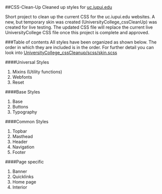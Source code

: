 ##CSS-Clean-Up
Cleaned up styles for [uc.iupui.edu](http://uc.iupui.edu)

Short project to clean up the current CSS for the uc.iupui.edu websites. A new, but temporary skin was created (UniversityCollege_cssCleanUp) was created for live testing. The updated CSS file will replace the current live UniversityCollege CSS file once this project is complete and approved.

###Table of contents
All styles have been organized as shown below. The order in which they are included is in the order. For further detail you can look into [UniversityCollege_cssCleanup/scss/skin.scss](https://github.com/esickels/CSS-Clean-Up/blob/master/UniversityCollege_cssCleanup/scss/skin.scss)

####Universal Styles
1. Mixins (Utility functions)
2. Webfonts
3. Reset

####Base Styles
1. Base
2. Buttons
3. Typography

####Common Styles
1. Topbar
2. Masthead
3. Header
4. Navigation
5. Footer

####Page specific
1. Banner
2. Quicklinks
3. Home page
4. Interior